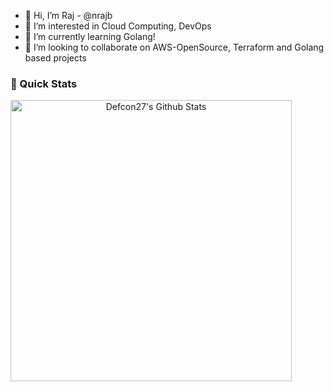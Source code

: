 - 👋 Hi, I’m Raj - @nrajb
- 👀 I’m interested in Cloud Computing, DevOps
- 🌱 I’m currently learning Golang!
- 💞️ I’m looking to collaborate on AWS-OpenSource, Terraform and Golang based projects


### 🚀 Quick Stats
<p align="center">
<img width="450" align="left" src="https://github-readme-stats-defcon27.vercel.app/api?username=nrajb&show_icons=true&line_height=21&theme=react" alt="Defcon27's Github Stats" />
<!-- <img width="340" height="155" align="center" 
     src="https://github-readme-stats-defcon27.vercel.app/api/top-langs/?username=Defcon27&langs_count=6&hide=handlebars,jupyter notebook,css&theme=react&line_height=27&layout=compact" /> -->
</p>


<!---
nrajb/nrajb is a ✨ special ✨ repository because its `README.md` (this file) appears on your GitHub profile.
You can click the Preview link to take a look at your changes.
--->
